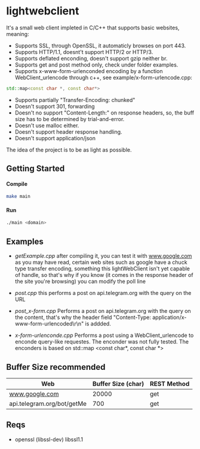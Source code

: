 # lightwebclient
It's a small web client impleted in C/C++ that supports basic websites, meaning:
- Supports SSL, through OpenSSL, it automaticly browses on port 443. 
- Supports HTTP/1.1, doesnt't support HTTP/2 or HTTP/3.
- Supports deflated enconding, doesn't support gzip neither br.
- Supports get and post method only, check under folder examples.
- Supports x-www-form-urlenconded encoding by a function WebClient_urlencode through c++, see example/x-form-urlencode.cpp:
```c++
std::map<const char *, const char*>
```
- Supports partially "Transfer-Encoding: chunked"
- Doesn't support 301, forwarding
- Doesn't no support "Content-Length:" on response headers, so, the buff size has to be determined by trial-and-error.
- Doesn't use malloc either.
- Doesn't support header response handling.
- Doesn't support application/json

The idea of the project is to be as light as possible.

## Getting Started
#### Compile
```bash
make main
```
#### Run

```bash
./main <domain>
```
## Examples
- *getExample.cpp* after compiling it, you can test it with www.google.com as you may have read, certain web sites such as google have a chuck type transfer encoding, something this lightWebClient isn't yet capable of handle, so that's why if you know (it comes in the response header of the site you're browsing) you can modify the poll line

- *post.cpp* this performs a post on api.telegram.org with the query on the URL

- *post_x-form.cpp* Performs a post on api.telegram.org with the query on the content, that's why the header field "Content-Type: application/x-www-form-urlencoded\r\n" is addded.

- *x-form-urlenconde.cpp* Performs a post using a WebClient_urlencode to enconde query-like requestes. The enconder was not fully tested. The enconders is based on std::map <const char*, const char *>

## Buffer Size recommended
|Web|Buffer Size (char)|REST Method|
|-|-|-|
|www.google.com|20000|get|
|api.telegram.org/bot<BOTTOKEN>/getMe|700|get

## Reqs
- openssl (libssl-dev) libssl1.1